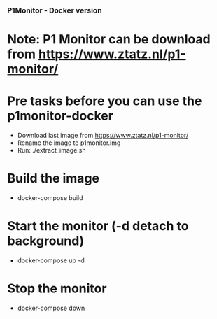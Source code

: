 ### P1Monitor - Docker version ###
#
# Note:  P1 Monitor can be download from https://www.ztatz.nl/p1-monitor/
#

# Pre tasks before you can use the p1monitor-docker
- Download last image from https://www.ztatz.nl/p1-monitor/
- Rename the image to p1monitor.img
- Run: ./extract_image.sh

# Build the image
- docker-compose build

# Start the monitor (-d detach to background)
- docker-compose up -d

# Stop the monitor
- docker-compose down
